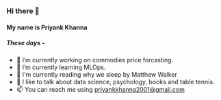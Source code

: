 ### Hi there 👋
#### My name is Priyank Khanna

##### These days -
- 🔭 I’m currently working on commodies price forcasting.
- 🌱 I’m currently learning MLOps.
- 📖 I'm currently reading why we sleep by Matthew Walker
- 💬 I like to talk about data science, psychology, books and table tennis.
- 📫 You can reach me using <a href="maito:priyankkhanna2001@gmail.com">priyankkhanna2001@gmail.com</a>

<!--
- 👯 I’m looking to collaborate on ...
- 🤔 I’m looking for help with ...
- ⚡ Fun fact: ...
- 😄 Pronouns: He/Him
-->
